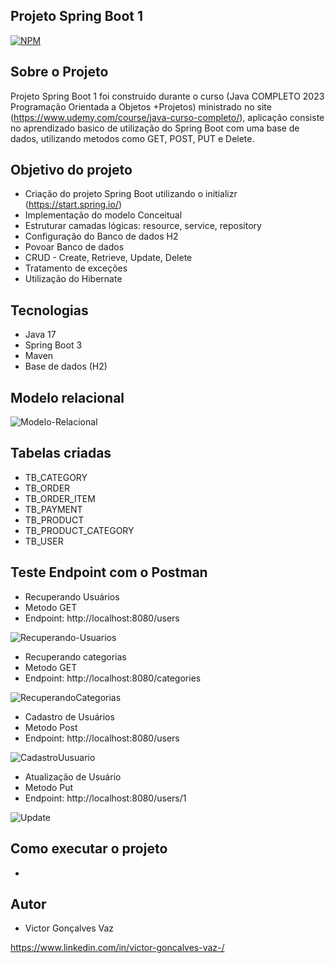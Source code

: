 ## Projeto Spring Boot 1

[![NPM](https://img.shields.io/npm/l/react)](https://github.com/victorvaz001/workshop-springboot3-jpa/edit/main/LICENSE) 

## Sobre o Projeto
Projeto Spring Boot 1 foi construido durante o curso  (Java COMPLETO 2023 Programação Orientada a Objetos +Projetos) ministrado no site (https://www.udemy.com/course/java-curso-completo/),
aplicação consiste no aprendizado basico de utilização do Spring Boot com uma base de dados, utilizando metodos como GET, POST, PUT e Delete.

## Objetivo do projeto
  - Criação do projeto Spring Boot utilizando o initializr (https://start.spring.io/)
  - Implementação do modelo Conceitual
  - Estruturar camadas lógicas: resource, service, repository
  - Configuração do Banco de dados H2
  - Povoar Banco de dados
  - CRUD - Create, Retrieve, Update, Delete
  - Tratamento de exceções
  - Utilização do Hibernate

## Tecnologias
  - Java 17
  - Spring Boot 3
  - Maven
  - Base de dados (H2)

## Modelo relacional
![Modelo-Relacional](https://github.com/victorvaz001/workshop-springboot3-jpa/assets/42657636/eccf13ff-6553-4e22-a87b-67b7a8178dda)


## Tabelas criadas
  - TB_CATEGORY
 - TB_ORDER
 - TB_ORDER_ITEM
 - TB_PAYMENT
 - TB_PRODUCT
 - TB_PRODUCT_CATEGORY
 - TB_USER


  ## Teste Endpoint com o Postman

  - Recuperando Usuários
  - Metodo GET
  - Endpoint: http://localhost:8080/users

![Recuperando-Usuarios](https://github.com/victorvaz001/workshop-springboot3-jpa/assets/42657636/e38272de-5bf2-485a-9bb3-2bc3e4655ef3)

  - Recuperando categorias
  - Metodo GET
  - Endpoint: http://localhost:8080/categories
    
![RecuperandoCategorias](https://github.com/victorvaz001/workshop-springboot3-jpa/assets/42657636/b5da3766-56fd-4fd3-90e3-e2fa168fc28c)

  - Cadastro de Usuários
  - Metodo Post
  - Endpoint: http://localhost:8080/users

![CadastroUusuario](https://github.com/victorvaz001/workshop-springboot3-jpa/assets/42657636/2883ae2d-9dad-46d3-affc-1e6850ec82c1)

  - Atualização de Usuário
  - Metodo Put
  - Endpoint: http://localhost:8080/users/1

![Update](https://github.com/victorvaz001/workshop-springboot3-jpa/assets/42657636/12fe4895-8110-4e40-8d27-8d152f81be67)

## Como executar o projeto

- 

## Autor

- Victor Gonçalves Vaz

https://www.linkedin.com/in/victor-goncalves-vaz-/
    
